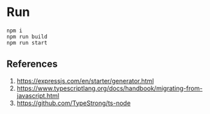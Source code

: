 # Run
```
npm i 
npm run build
npm run start
```

## References
1. https://expressjs.com/en/starter/generator.html
2. https://www.typescriptlang.org/docs/handbook/migrating-from-javascript.html
3. https://github.com/TypeStrong/ts-node
